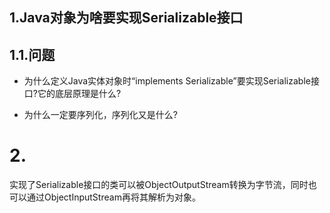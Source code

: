 ## 1.Java对象为啥要实现Serializable接口

## 1.1.问题

* 为什么定义Java实体对象时“implements Serializable”要实现Serializable接口?它的底层原理是什么?

* 为什么一定要序列化，序列化又是什么?

# 2.

实现了Serializable接口的类可以被ObjectOutputStream转换为字节流，同时也可以通过ObjectInputStream再将其解析为对象。



